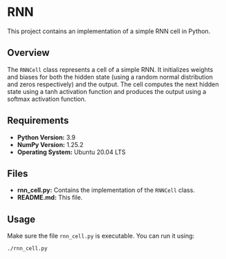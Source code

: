 # RNN

This project contains an implementation of a simple RNN cell in Python.

## Overview

The `RNNCell` class represents a cell of a simple RNN. It initializes weights and biases for both the hidden state (using a random normal distribution and zeros respectively) and the output. The cell computes the next hidden state using a tanh activation function and produces the output using a softmax activation function.

## Requirements

- **Python Version:** 3.9
- **NumPy Version:** 1.25.2
- **Operating System:** Ubuntu 20.04 LTS

## Files

- **rnn_cell.py:** Contains the implementation of the `RNNCell` class.
- **README.md:** This file.

## Usage

Make sure the file `rnn_cell.py` is executable. You can run it using:

```bash
./rnn_cell.py
